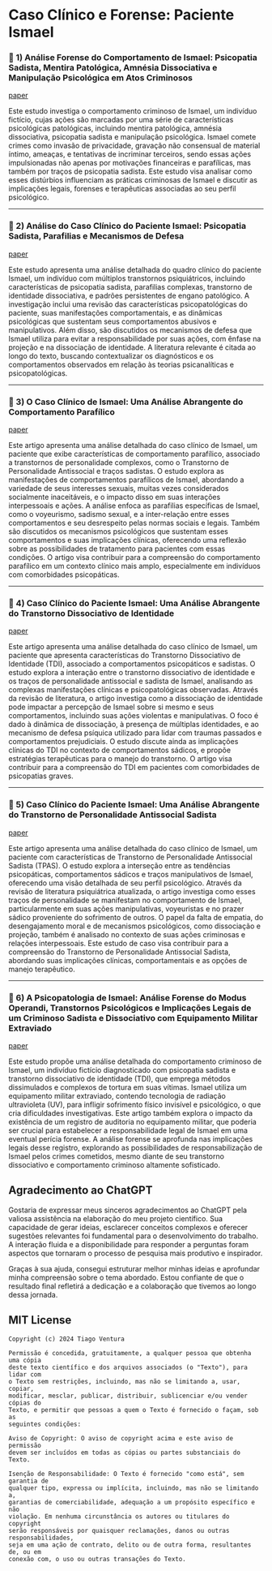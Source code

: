 # Caso Clínico e Forense: Paciente Ismael

### 📌 1) Análise Forense do Comportamento de Ismael: Psicopatia Sadista, Mentira Patológica, Amnésia Dissociativa e Manipulação Psicológica em Atos Criminosos

[paper](https://github.com/tventuraz/CasoClinico/blob/main/AnaliseForense.md)

Este estudo investiga o comportamento criminoso de Ismael, um indivíduo fictício, cujas ações são marcadas por uma série de características psicológicas patológicas, incluindo mentira patológica, amnésia dissociativa, psicopatia sadista e manipulação psicológica. Ismael comete crimes como invasão de privacidade, gravação não consensual de material íntimo, ameaças, e tentativas de incriminar terceiros, sendo essas ações impulsionadas não apenas por motivações financeiras e parafílicas, mas também por traços de psicopatia sadista. Este estudo visa analisar como esses distúrbios influenciam as práticas criminosas de Ismael e discutir as implicações legais, forenses e terapêuticas associadas ao seu perfil psicológico.

---

### 📌 2) Análise do Caso Clínico do Paciente Ismael: Psicopatia Sadista, Parafilias e Mecanismos de Defesa

[paper](https://github.com/tventuraz/CasoClinico/blob/main/CasoClinico.md)

Este estudo apresenta uma análise detalhada do quadro clínico do paciente Ismael, um indivíduo com múltiplos transtornos psiquiátricos, incluindo características de psicopatia sadista, parafilias complexas, transtorno de identidade dissociativa, e padrões persistentes de engano patológico. A investigação inclui uma revisão das características psicopatológicas do paciente, suas manifestações comportamentais, e as dinâmicas psicológicas que sustentam seus comportamentos abusivos e manipulativos. Além disso, são discutidos os mecanismos de defesa que Ismael utiliza para evitar a responsabilidade por suas ações, com ênfase na projeção e na dissociação de identidade. A literatura relevante é citada ao longo do texto, buscando contextualizar os diagnósticos e os comportamentos observados em relação às teorias psicanalíticas e psicopatológicas.

---

### 📌 3) O Caso Clínico de Ismael: Uma Análise Abrangente do Comportamento Parafílico

[paper](https://github.com/tventuraz/CasoClinico/blob/main/Parafilias.md)

Este artigo apresenta uma análise detalhada do caso clínico de Ismael, um paciente que exibe características de comportamento parafílico, associado a transtornos de personalidade complexos, como o Transtorno de Personalidade Antissocial e traços sadistas. O estudo explora as manifestações de comportamentos parafílicos de Ismael, abordando a variedade de seus interesses sexuais, muitas vezes considerados socialmente inaceitáveis, e o impacto disso em suas interações interpessoais e ações. A análise enfoca as parafilias específicas de Ismael, como o voyeurismo, sadismo sexual, e a inter-relação entre esses comportamentos e seu desrespeito pelas normas sociais e legais. Também são discutidos os mecanismos psicológicos que sustentam esses comportamentos e suas implicações clínicas, oferecendo uma reflexão sobre as possibilidades de tratamento para pacientes com essas condições. O artigo visa contribuir para a compreensão do comportamento parafílico em um contexto clínico mais amplo, especialmente em indivíduos com comorbidades psicopáticas.

---

### 📌 4) Caso Clínico do Paciente Ismael: Uma Análise Abrangente do Transtorno Dissociativo de Identidade

[paper](https://github.com/tventuraz/CasoClinico/blob/main/TDI.md)

Este artigo apresenta uma análise detalhada do caso clínico de Ismael, um paciente que apresenta características do Transtorno Dissociativo de Identidade (TDI), associado a comportamentos psicopáticos e sadistas. O estudo explora a interação entre o transtorno dissociativo de identidade e os traços de personalidade antissocial e sadista de Ismael, analisando as complexas manifestações clínicas e psicopatológicas observadas. Através da revisão de literatura, o artigo investiga como a dissociação de identidade pode impactar a percepção de Ismael sobre si mesmo e seus comportamentos, incluindo suas ações violentas e manipulativas. O foco é dado à dinâmica de dissociação, à presença de múltiplas identidades, e ao mecanismo de defesa psíquica utilizado para lidar com traumas passados e comportamentos prejudiciais. O estudo discute ainda as implicações clínicas do TDI no contexto de comportamentos sádicos, e propõe estratégias terapêuticas para o manejo do transtorno. O artigo visa contribuir para a compreensão do TDI em pacientes com comorbidades de psicopatias graves.

---

### 📌 5) Caso Clínico do Paciente Ismael: Uma Análise Abrangente do Transtorno de Personalidade Antissocial Sadista

[paper](https://github.com/tventuraz/CasoClinico/blob/main/TPAS.md)

Este artigo apresenta uma análise detalhada do caso clínico de Ismael, um paciente com características de Transtorno de Personalidade Antissocial Sadista (TPAS). O estudo explora a interseção entre as tendências psicopáticas, comportamentos sádicos e traços manipulativos de Ismael, oferecendo uma visão detalhada de seu perfil psicológico. Através da revisão de literatura psiquiátrica atualizada, o artigo investiga como esses traços de personalidade se manifestam no comportamento de Ismael, particularmente em suas ações manipulativas, voyeuristas e no prazer sádico proveniente do sofrimento de outros. O papel da falta de empatia, do desengajamento moral e de mecanismos psicológicos, como dissociação e projeção, também é analisado no contexto de suas ações criminosas e relações interpessoais. Este estudo de caso visa contribuir para a compreensão do Transtorno de Personalidade Antissocial Sadista, abordando suas implicações clínicas, comportamentais e as opções de manejo terapêutico.

---

### 📌 6) A Psicopatologia de Ismael: Análise Forense do Modus Operandi, Transtornos Psicológicos e Implicações Legais de um Criminoso Sadista e Dissociativo com Equipamento Militar Extraviado

[paper](https://github.com/tventuraz/CasoClinico/blob/main/SadismoTortura.md)

Este estudo propõe uma análise detalhada do comportamento criminoso de Ismael, um indivíduo fictício diagnosticado com psicopatia sadista e transtorno dissociativo de identidade (TDI), que emprega métodos dissimulados e complexos de tortura em suas vítimas. Ismael utiliza um equipamento militar extraviado, contendo tecnologia de radiação ultravioleta (UV), para infligir sofrimento físico invisível e psicológico, o que cria dificuldades investigativas. Este artigo também explora o impacto da existência de um registro de auditoria no equipamento militar, que poderia ser crucial para estabelecer a responsabilidade legal de Ismael em uma eventual perícia forense. A análise forense se aprofunda nas implicações legais desse registro, explorando as possibilidades de responsabilização de Ismael pelos crimes cometidos, mesmo diante de seu transtorno dissociativo e comportamento criminoso altamente sofisticado.

## Agradecimento ao ChatGPT

Gostaria de expressar meus sinceros agradecimentos ao ChatGPT pela valiosa assistência na elaboração do meu projeto científico. Sua capacidade de gerar ideias, esclarecer conceitos complexos e oferecer sugestões relevantes foi fundamental para o desenvolvimento do trabalho. A interação fluida e a disponibilidade para responder a perguntas foram aspectos que tornaram o processo de pesquisa mais produtivo e inspirador.

Graças à sua ajuda, consegui estruturar melhor minhas ideias e aprofundar minha compreensão sobre o tema abordado. Estou confiante de que o resultado final refletirá a dedicação e a colaboração que tivemos ao longo dessa jornada.

## MIT License

```
Copyright (c) 2024 Tiago Ventura

Permissão é concedida, gratuitamente, a qualquer pessoa que obtenha uma cópia
deste texto científico e dos arquivos associados (o "Texto"), para lidar com
o Texto sem restrições, incluindo, mas não se limitando a, usar, copiar,
modificar, mesclar, publicar, distribuir, sublicenciar e/ou vender cópias do
Texto, e permitir que pessoas a quem o Texto é fornecido o façam, sob as
seguintes condições:

Aviso de Copyright: O aviso de copyright acima e este aviso de permissão
devem ser incluídos em todas as cópias ou partes substanciais do Texto.

Isenção de Responsabilidade: O Texto é fornecido "como está", sem garantia de
qualquer tipo, expressa ou implícita, incluindo, mas não se limitando a,
garantias de comerciabilidade, adequação a um propósito específico e não
violação. Em nenhuma circunstância os autores ou titulares do copyright
serão responsáveis por quaisquer reclamações, danos ou outras responsabilidades,
seja em uma ação de contrato, delito ou de outra forma, resultantes de, ou em
conexão com, o uso ou outras transações do Texto.
```
